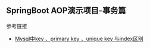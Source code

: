 ## SpringBoot AOP演示项目-事务篇


参考链接
- [Mysql中key 、primary key 、unique key 与index区别](https://www.cnblogs.com/zjfjava/p/6922494.html)

